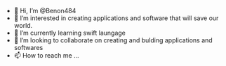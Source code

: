 - 👋 Hi, I’m @Benon484
- 👀 I’m interested in creating applications and software that will save our world.
- 🌱 I’m currently learning swift laungage
- 💞️ I’m looking to collaborate on creating and bulding applications and softwares
- 📫 How to reach me ...  

<!-----
Benon484/Benon484 is a ✨ special ✨ repository because its `README.md` (this file) appears on your GitHub profile.
You can click the Preview link to take a look at your changes.
--->
